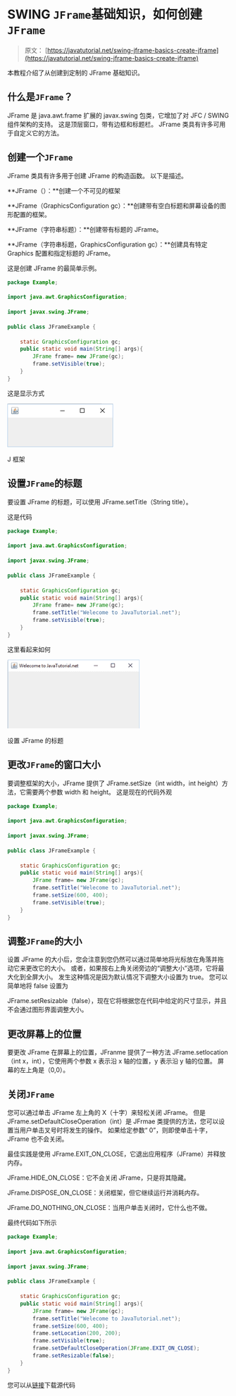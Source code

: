 # SWING `JFrame`基础知识，如何创建`JFrame`

> 原文： [https://javatutorial.net/swing-jframe-basics-create-jframe](https://javatutorial.net/swing-jframe-basics-create-jframe)

本教程介绍了从创建到定制的 JFrame 基础知识。

## 什么是`JFrame`？

JFrame 是 java.awt.frame 扩展的 javax.swing 包类，它增加了对 JFC / SWING 组件架构的支持。 这是顶层窗口，带有边框和标题栏。 JFrame 类具有许多可用于自定义它的方法。

## 创建一个`JFrame`

JFrame 类具有许多用于创建 JFrame 的构造函数。 以下是描述。

**JFrame（）：**创建一个不可见的框架

**JFrame（GraphicsConfiguration gc）：**创建带有空白标题和屏幕设备的图形配置的框架。

**JFrame（字符串标题）：**创建带有标题的 JFrame。

**JFrame（字符串标题，GraphicsConfiguration gc）：**创建具有特定 Graphics 配置和指定标题的 JFrame。

这是创建 JFrame 的最简单示例。

```java
package Example;

import java.awt.GraphicsConfiguration;

import javax.swing.JFrame;

public class JFrameExample {

	static GraphicsConfiguration gc;
	public static void main(String[] args){
		JFrame frame= new JFrame(gc);	
		frame.setVisible(true);
	}
}

```

这是显示方式

![Simple JFrame window](img/7dbf2b5152eb8b7b4cdeebb9d50725d4.jpg)

J 框架

## 设置`JFrame`的标题

要设置 JFrame 的标题，可以使用 JFrame.setTitle（String title）。

这是代码

```java
package Example;

import java.awt.GraphicsConfiguration;

import javax.swing.JFrame;

public class JFrameExample {

	static GraphicsConfiguration gc;
	public static void main(String[] args){
		JFrame frame= new JFrame(gc);	
		frame.setTitle("Welecome to JavaTutorial.net");
		frame.setVisible(true);
	}
}

```

这里看起来如何

![Set title of a JFrame](img/fe4c44d606053d077d298134a23a6d70.jpg)

设置 JFrame 的标题

## 更改`JFrame`的窗口大小

要调整框架的大小，JFrame 提供了 JFrame.setSize（int width，int height）方法，它需要两个参数 width 和 height。 这是现在的代码外观

```java
package Example;

import java.awt.GraphicsConfiguration;

import javax.swing.JFrame;

public class JFrameExample {

	static GraphicsConfiguration gc;
	public static void main(String[] args){
		JFrame frame= new JFrame(gc);	
		frame.setTitle("Welecome to JavaTutorial.net");
		frame.setSize(600, 400);
		frame.setVisible(true);
	}
}

```

## 调整`JFrame`的大小

设置 JFrame 的大小后，您会注意到您仍然可以通过简单地将光标放在角落并拖动它来更改它的大小。 或者，如果按右上角关闭旁边的“调整大小”选项，它将最大化到全屏大小。 发生这种情况是因为默认情况下调整大小设置为 true。 您可以简单地将 false 设置为

JFrame.setResizable（false），现在它将根据您在代码中给定的尺寸显示，并且不会通过图形界面调整大小。

## 更改屏幕上的位置

要更改 JFrame 在屏幕上的位置，JFranme 提供了一种方法 JFrame.setlocation（int x，int），它使用两个参数 x 表示沿 x 轴的位置，y 表示沿 y 轴的位置。 屏幕的左上角是（0,0）。

## 关闭`JFrame`

您可以通过单击 JFrame 左上角的 X（十字）来轻松关闭 JFrame。 但是 JFrame.setDefaultCloseOperation（int）是 JFrmae 类提供的方法，您可以设置当用户单击叉号时将发生的操作。 如果给定参数“ 0”，则即使单击十字，JFrame 也不会关闭。

最佳实践是使用 JFrame.EXIT_ON_CLOSE，它退出应用程序（JFrame）并释放内存。

JFrame.HIDE_ON_CLOSE：它不会关闭 JFrame，只是将其隐藏。

JFrame.DISPOSE_ON_CLOSE：关闭框架，但它继续运行并消耗内存。

JFrame.DO_NOTHING_ON_CLOSE：当用户单击关闭时，它什么也不做。

最终代码如下所示

```java
package Example;

import java.awt.GraphicsConfiguration;

import javax.swing.JFrame;

public class JFrameExample {

	static GraphicsConfiguration gc;
	public static void main(String[] args){
		JFrame frame= new JFrame(gc);	
		frame.setTitle("Welecome to JavaTutorial.net");
		frame.setSize(600, 400);
		frame.setLocation(200, 200);
		frame.setVisible(true);
		frame.setDefaultCloseOperation(JFrame.EXIT_ON_CLOSE);
		frame.setResizable(false);
	}
}

```

您可以从[链接](https://github.com/NeelumAyub/Tutorials/tree/master/JFrameExample)下载源代码